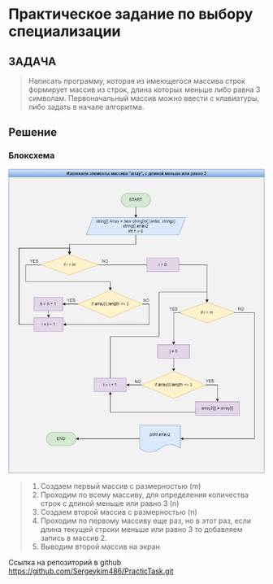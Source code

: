 # Практическое задание по выбору специализации

## ЗАДАЧА
> Написать программу, которая из имеющегося массива строк формирует массив из строк, длина которых меньше либо равна 3 символам. Первоначальный массив можно ввести с клавиатуры, либо задать в начале алгоритма.

## Решение

### Блоксхема
![Блоксхема решения задачи](Array.png)
> 1. Создаем первый массив с размерностью (m)
> 2. Проходим по всему массиву, для определения количества строк с длиной меньше или равно 3 (n)
> 3. Создаем второй массив с размерностью (n)
> 4. Проходим по первому массиву еще раз, но в этот раз, если длина текущей строки меньше или равно 3 то добавляем запись в массив 2.
> 5. Выводим второй массив на экран

Ссылка на репозиторий в github
https://github.com/Sergeykim486/PracticTask.git